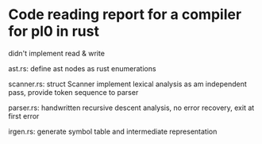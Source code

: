 # Code reading report for a compiler for pl0 in rust

didn't implement read & write

ast.rs: define ast nodes as rust enumerations

scanner.rs: struct Scanner implement lexical analysis as am independent pass, provide token sequence to parser

parser.rs: handwritten recursive descent analysis, no error recovery, exit at first error

irgen.rs: generate symbol table and intermediate representation